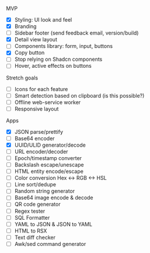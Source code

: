 MVP

- [x] Styling: UI look and feel
- [x] Branding
- [ ] Sidebar footer (send feedback email, version/build)
- [x] Detail view layout
- [ ] Components library: form, input, buttons
- [x] Copy button
- [ ] Stop relying on Shadcn components
- [ ] Hover, active effects on buttons

Stretch goals

- [ ] Icons for each feature
- [ ] Smart detection based on clipboard (is this possible?)
- [ ] Offline web-service worker
- [ ] Responsive layout

Apps

- [x] JSON parse/prettify
- [ ] Base64 encoder
- [x] UUID/ULID generator/decode
- [ ] URL encoder/decoder
- [ ] Epoch/timestamp converter
- [ ] Backslash escape/unescape
- [ ] HTML entity encode/escape
- [ ] Color conversion Hex <-> RGB <-> HSL
- [ ] Line sort/dedupe
- [ ] Random string generator
- [ ] Base64 image encode & decode
- [ ] QR code generator
- [ ] Regex tester
- [ ] SQL Formatter
- [ ] YAML to JSON & JSON to YAML
- [ ] HTML to RSX
- [ ] Text diff checker
- [ ] Awk/sed command generator
